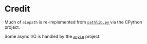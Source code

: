# Credit
Much of `aiopath` is re-implemented from [`pathlib.py` ](https://github.com/python/cpython/blob/master/Lib/pathlib.py) via the CPython project.

Some async I/O is handled by the [`anyio`](https://pypi.org/project/anyio/) project.
